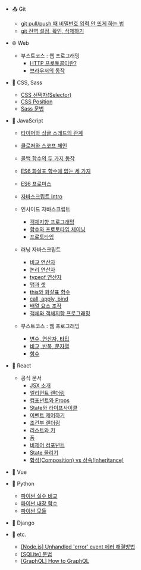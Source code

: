 - :outbox_tray: Git
  - [git pull/push 때 비밀번호 입력 안 뜨게 하는 법](/git/credential-caching.md)
  - [git 전역 설정, 확인, 삭제하기](/git/git-config.md)

- :globe_with_meridians: Web
  - 부스트코스 : 웹 프로그래밍
    - [HTTP 프로토콜이란?](/web/boost-http-protocol.md)
    - [브라우저의 동작](/web/boost-browser.md)

- :nail_care: CSS, Sass
  - [CSS 선택자(Selector)](/css-sass/css-selector.md)
  - [CSS Position](/css-sass/css-position.md)
  - [Sass 문법](/css-sass/sass-syntax.md)

- :lemon: JavaScript
  - [타이머와 싱글 스레드의 관계](/javascript/timer-thread.md)
  - [클로저와 스코프 체인](/javascript/closure-scope-chain.md)
  - [콜백 함수의 두 가지 동작](/javascript/sync-async-callback.md)
  - [ES6 화살표 함수에 없는 세 가지](/javascript/arrow-function.md)
  - [ES6 프로미스](/javascript/promise.md)
  - [자바스크립트 Intro](/javascript/190422.md)

  - 인사이드 자바스크립트
    - [객체지향 프로그래밍](/javascript/insidejs-oop.md)
    - [함수와 프로토타입 체이닝](/javasciprt/insidejs-function.md)
    - [프로토타입](/javascript/insidejs-prototype.md)

  - 러닝 자바스크립트
    - [비교 연산자](/javascript/learningjs-compare-ops.md)
    - [논리 연산자](/javascript/learningjs-logical-ops.md)
    - [typeof 연산자](/javascript/learningjs-typeof-op.md)
    - [맵과 셋](/javascript/learningjs-map-and-set.md)
    - [this와 화살표 함수](/javascript/learningjs-this-and-arrow-notation.md)
    - [call, apply, bind](/javascript/learningjs-call-apply-bind.md)
    - [배열 요소 조작](/javascript/learningjs-array-manipulation.md)
    - [객체와 객체지향 프로그래밍](/javascript/learningjs-object.md)

  - 부스트코스 : 웹 프로그래밍
    - [변수, 연산자, 타입](/javascript/boost-variable.md)
    - [비교, 반복, 문자열](/javascript/boost-control.md)
    - [함수](/javascript/boost-function.md)

- :peach: React
  - 공식 문서
    - [JSX 소개](/react/introducing-jsx.md)
    - [엘리먼트 렌더링](/react/rendering-elements.md)
    - [컴포넌트와 Props](/react/components-and-props.md)
    - [State와 라이프사이클](/react/state-and-lifecycle.md)
    - [이벤트 제어하기](/react/handling-events.md)
    - [조건부 렌더링](/react/conditional-rendering.md)
    - [리스트와 키](/react/lists-and-keys.md)
    - [폼](/react/forms.md)
    - [비제어 컴포넌트](/react/uncontrolled-components.md)
    - [State 올리기](/react/lifting-state-up.md)
    - [합성(Composition) vs 상속(Inheritance)](/react/composition-vs-inheritance.md)

- :green_apple: Vue

- :snake: Python
  - [파이썬 실수 비교](/python/comparing-float.md)
  - [파이썬 내장 함수](/python/builtin-functions.md)
  - [파이썬 모듈](/python/modules.md)

- :tangerine: Django

- :thought_balloon: etc.
  - [[Node.js] Unhandled 'error' event 에러 해결방법](/etc/node-listen-error.md)
  - [[SQLite] 문법](/etc/sqlite-syntax.md)
  - [[GraphQL] How to GraphQL](/etc/how-to-graphql.md)
